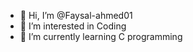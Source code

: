 - 👋 Hi, I’m @Faysal-ahmed01
- 👀 I’m interested in Coding
- 🌱 I’m currently learning C programming

<!---
Faysal-ahmed01/Faysal-ahmed01 is a ✨ special ✨ repository because its `README.md` (this file) appears on your GitHub profile.
You can click the Preview link to take a look at your changes.
--->
